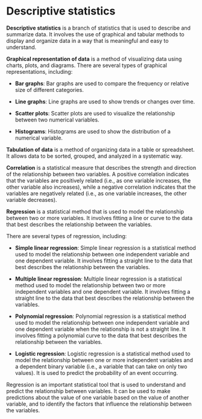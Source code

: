 # Descriptive statistics

**Descriptive statistics** is a branch of statistics that is used to describe and summarize data. It involves the use of graphical and tabular methods to display and organize data in a way that is meaningful and easy to understand.

**Graphical representation of data** is a method of visualizing data using charts, plots, and diagrams. There are several types of graphical representations, including:

- **Bar graphs**: Bar graphs are used to compare the frequency or relative size of different categories.

- **Line graphs**: Line graphs are used to show trends or changes over time.

- **Scatter plots**: Scatter plots are used to visualize the relationship between two numerical variables.

- **Histograms**: Histograms are used to show the distribution of a numerical variable.

**Tabulation of data** is a method of organizing data in a table or spreadsheet. It allows data to be sorted, grouped, and analyzed in a systematic way.

**Correlation** is a statistical measure that describes the strength and direction of the relationship between two variables. A positive correlation indicates that the variables are positively related (i.e., as one variable increases, the other variable also increases), while a negative correlation indicates that the variables are negatively related (i.e., as one variable increases, the other variable decreases).

**Regression** is a statistical method that is used to model the relationship between two or more variables. It involves fitting a line or curve to the data that best describes the relationship between the variables.

There are several types of regression, including:

- **Simple linear regression**: Simple linear regression is a statistical method used to model the relationship between one independent variable and one dependent variable. It involves fitting a straight line to the data that best describes the relationship between the variables.

- **Multiple linear regression**: Multiple linear regression is a statistical method used to model the relationship between two or more independent variables and one dependent variable. It involves fitting a straight line to the data that best describes the relationship between the variables.

- **Polynomial regression**: Polynomial regression is a statistical method used to model the relationship between one independent variable and one dependent variable when the relationship is not a straight line. It involves fitting a polynomial curve to the data that best describes the relationship between the variables.

- **Logistic regression**: Logistic regression is a statistical method used to model the relationship between one or more independent variables and a dependent binary variable (i.e., a variable that can take on only two values). It is used to predict the probability of an event occurring.

Regression is an important statistical tool that is used to understand and predict the relationship between variables. It can be used to make predictions about the value of one variable based on the value of another variable, and to identify the factors that influence the relationship between the variables.
